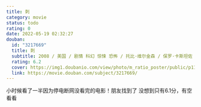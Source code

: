 ```yaml
---
title: 刺
category: movie
status: todo
rating: 0
date: 2022-05-19 02:32:27
douban:
  id: "3217669"
  title: 刺
  subtitle: 2008 / 美国 / 剧情 科幻 惊悚 恐怖 / 托比·维尔金森 / 保罗·卡斯坦佐 吉尔·瓦格纳
  rating: 6.2
  cover: https://img1.doubanio.com/view/photo/m_ratio_poster/public/p1133892099.jpg
  link: https://movie.douban.com/subject/3217669/
---
```


小时候看了一半因为停电断网没看完的电影！朋友找到了 没想到只有6.1分，有空看看